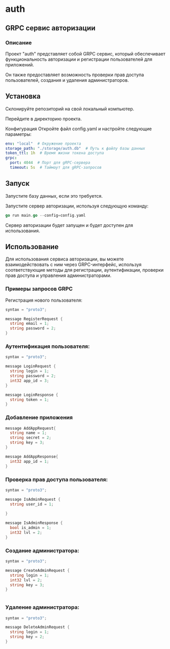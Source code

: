 # auth

## GRPC сервис авторизации
### Описание
Проект "auth" представляет собой GRPC сервис, который обеспечивает функциональность авторизации и регистрации пользователей для приложений.

Он также предоставляет возможность проверки прав доступа пользователей, создания и удаления администраторов.

## Установка
Склонируйте репозиторий на свой локальный компьютер.

Перейдите в директорию проекта.

Конфигурация
Откройте файл config.yaml и настройте следующие параметры:

``` yaml
env: "local"  # Окружение проекта
storage_path: "./storage/auth.db"  # Путь к файлу базы данных
token_ttl: 1h  # Время жизни токена доступа
grpc:
  port: 4044  # Порт для gRPC-сервера
  timeout: 5s  # Таймаут для gRPC-запросов
```
## Запуск
Запустите базу данных, если это требуется.

Запустите сервер авторизации, используя следующую команду:
```go
go run main.go --config=config.yaml
```
Сервер авторизации будет запущен и будет доступен для использования.
## Использование
Для использования сервиса авторизации, вы можете взаимодействовать с ним через GRPC-интерфейс, используя соответствующие методы для регистрации, аутентификации, проверки прав доступа и управления администраторами.

### Примеры запросов GRPC
Регистрация нового пользователя:
```go
syntax = "proto3";

message RegisterRequest {
  string email = 1;
  string password = 2;
}


```
### Аутентификация пользователя:

```go
syntax = "proto3";

message LoginRequest {
  string login = 1;  
  string password = 2;
  int32 app_id = 3; 
}

message LoginResponse {
  string token = 1;
}

```

### Добавление приложения
```go
message AddAppRequest{
  string name = 1;
  string secret = 2;
  string key = 3;
}

message AddAppResponse{
  int32 app_id = 1;
}

```
### Проверка прав доступа пользователя:
```go
syntax = "proto3";

message IsAdminRequest {
  string user_id = 1;
  
}

message IsAdminResponse {
  bool is_admin = 1;
  int32 lvl = 2;
}

```
### Создание администратора:

```go
syntax = "proto3";

message CreateAdminRequest {
  string login = 1;
  int32 lvl = 2;
  string key = 3;
}



```

### Удаление администратора:
```go
syntax = "proto3";

message DeleteAdminRequest {
  string login = 1;
  string key = 2;
}

```

